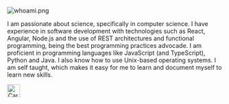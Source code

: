 
![whoami.png](https://res.cloudinary.com/charlintosh/image/upload/v1595185040/github/whoami_agbx5o.png)

I am passionate about science, specifically in computer science. I have experience in software development with technologies such as React, Angular, Node.js and the use of REST architectures and functional programming, being the best programming practices advocade. I am proficient in programming languages ​​like JavaScript (and TypeScript), Python and Java. I also know how to use Unix-based operating systems. I am self taught, which makes it easy for me to learn and document myself to learn new skills.

<a href="https://dev.to/charlintosh">
  <img src="https://d2fltix0v2e0sb.cloudfront.net/dev-badge.svg" alt="Carlos Gómez Suárez's DEV Profile" height="30" width="30">
</a>